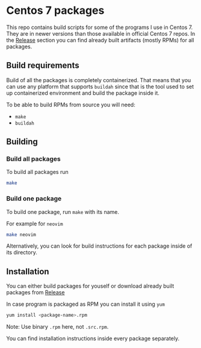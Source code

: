 # Centos 7 packages

This repo contains build scripts for some of the programs I use in Centos 7. 
They are in newer versions than those available in official Centos 7 repos.
In the [Release](https://github.com/petkovicdanilo/centos7-packages/releases) 
section you can find already built artifacts (mostly RPMs) for all packages.

## Build requirements

Build of all the packages is completely containerized.
That means that you can use any platform that supports
`buildah` since that is the tool used to set up
containerized environment and build the package inside it.

To be able to build RPMs from source you will need:
- `make`
- `buildah`

## Building

### Build all packages

To build all packages run

```bash
make
```

### Build one package

To build one package, run `make` with its name.

For example for `neovim`
```bash
make neovim
```

Alternatively, you can look for build instructions for each
package inside of its directory.

## Installation

You can either build packages for youself or download 
already built packages from [Release](https://github.com/petkovicdanilo/centos7-packages/releases) 

In case program is packaged as RPM you can install it using `yum`

```bash
yum install <package-name>.rpm
```

Note: Use binary `.rpm` here, not `.src.rpm`.

You can find installation instructions inside every package separately.
